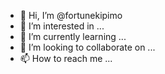 - 👋 Hi, I’m @fortunekipimo
- 👀 I’m interested in ...
- 🌱 I’m currently learning ...
- 💞️ I’m looking to collaborate on ...
- 📫 How to reach me ...

<!---
fortunekipimo/fortunekipimo is a ✨ special ✨ repository because its `README.md` (this file) appears on your GitHub profile.
You can click the Preview link to take a look at your changes.
--->
